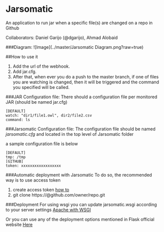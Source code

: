 # Jarsomatic

An application to run jar when a specific file(s) are changed on a repo in Github


Collaborators: Daniel Garijo (@dgarijo), Ahmad Alobaid

###Diagram: 
![Image](../master/Jarsomatic Diagram.png?raw=true)


##How to use it
1. Add the url of the webhook.
2. Add jar.cfg.
3. After that, when ever you do a push to the master branch, if one of files you are watching is changed, then it will
be triggered and the command you specified will be called.


###JAR Configuration file:
There should a configuration file per monitored JAR (should be named jar.cfg)
```
[DEFAULT]
watch: "dir1/file1.owl", dir2/file2.csv
command: ls
```


###Jarsomatic Configuration file:
The configuration file should be named *jarsomatic.cfg* and located in the top level of Jarsomatic folder

a sample configuration file is below
```
[DEFAULT]
tmp: /tmp
[GITHUB]
token: xxxxxxxxxxxxxxxxxx

```


###Automatic deployment with Jarsomatic
To do so, the recommended way is to use access token

1. create access token [how to](https://github.com/blog/1509-personal-api-tokens)
2. git clone https://<token>@github.com/owner/repo.git


###Deployment
For using wsgi you can update jarsomatic.wsgi according to your server settings
[Apache with WSGI](http://flask.pocoo.org/docs/0.10/deploying/mod_wsgi/)

Or you can use any of the deployment options mentioned in Flask official website [Here](http://flask.pocoo.org/docs/0.10/deploying/)




